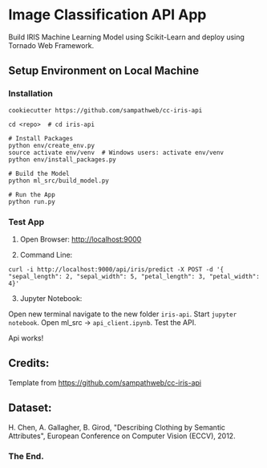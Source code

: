 # Image Classification API App

Build IRIS Machine Learning Model using Scikit-Learn and deploy using Tornado Web Framework.

## Setup Environment on Local Machine

### Installation

```
cookiecutter https://github.com/sampathweb/cc-iris-api

cd <repo>  # cd iris-api

# Install Packages
python env/create_env.py
source activate env/venv  # Windows users: activate env/venv
python env/install_packages.py

# Build the Model
python ml_src/build_model.py

# Run the App
python run.py
````

### Test App


1. Open Browser:  [http://localhost:9000](http://localhost:9000)

2. Command Line:

```
curl -i http://localhost:9000/api/iris/predict -X POST -d '{ "sepal_length": 2, "sepal_width": 5, "petal_length": 3, "petal_width": 4}'
```

3. Jupyter Notebook:

Open new terminal navigate to the new folder `iris-api`.  Start `jupyter notebook`. Open ml_src -> `api_client.ipynb`.  Test the API.

Api works!



## Credits:

Template from https://github.com/sampathweb/cc-iris-api

## Dataset:

H. Chen, A. Gallagher, B. Girod, "Describing Clothing by Semantic Attributes", European Conference on Computer Vision (ECCV), 2012.


### The End.